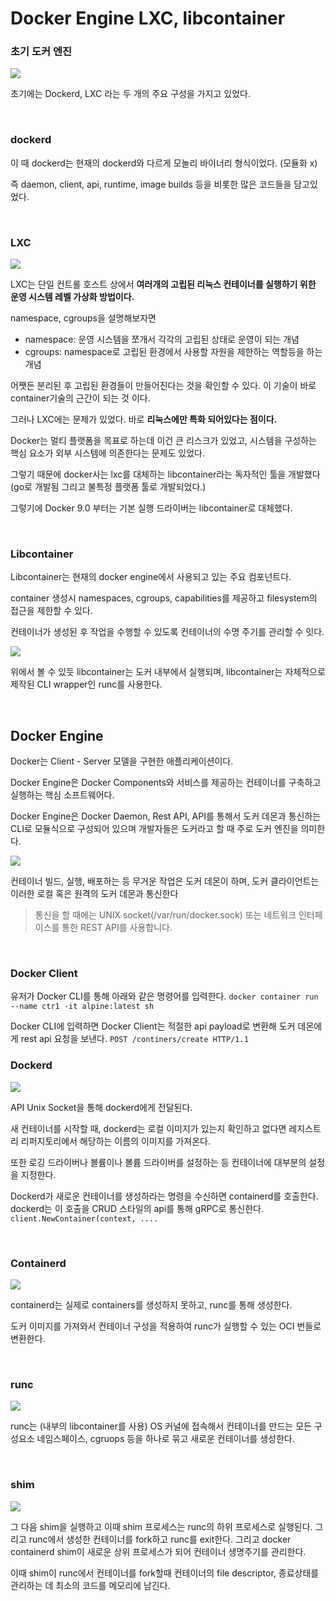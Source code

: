# Docker Engine LXC, libcontainer


### 초기 도커 엔진

![](https://img1.daumcdn.net/thumb/R1280x0/?scode=mtistory2&fname=https%3A%2F%2Fblog.kakaocdn.net%2Fdn%2FvSxbC%2FbtrqN4iur2r%2FXIv6kPY5thkXD7vVlF5jA1%2Fimg.png)

초기에는 Dockerd, LXC 라는 두 개의 주요 구성을 가지고 있었다.

<br>

### dockerd 

이 때 dockerd는 현재의 dockerd와 다르게 모놀리 바이너리 형식이었다. (모듈화 x)

즉 daemon, client, api, runtime, image builds 등을 비롯한 많은 코드들을 담고있었다.

<br>

### LXC

![](https://img1.daumcdn.net/thumb/R1280x0/?scode=mtistory2&fname=https%3A%2F%2Fblog.kakaocdn.net%2Fdn%2FH1FyI%2FbtrqRSB3gEy%2FWrMInVfhdrxj4DR0RCBhWK%2Fimg.png)

LXC는 단일 컨트롤 호스트 상에서 **여러개의 고립된 리눅스 컨테이너를 실행하기 위한 운영 시스템 레벨 가상화 방법이다.**

namespace, cgroups을 설명해보자면

- namespace: 운영 시스템을 쪼개서 각각의 고립된 상태로 운영이 되는 개념
- cgroups: namespace로 고립된 환경에서 사용할 자원을 제한하는 역할등을 하는 개념

어쨋든 분리된 후 고립된 환경들이 만들어진다는 것을 확인할 수 있다.
이 기술이 바로 container기술의 근간이 되는 것 이다.

그러나 LXC에는 문제가 있었다. 바로 **리눅스에만 특화 되어있다는 점이다.**

Docker는 멀티 플랫폼을 목표로 하는데 이건 큰 리스크가 있었고, 시스템을 구성하는 핵심 요소가 외부 시스템에 의존한다는 문제도 있었다.

그렇기 때문에 docker사는 lxc를 대체하는 libcontainer라는 독자적인 툴을 개발했다 (go로 개발됨 그리고 불특정 플랫폼 툴로 개발되었다.)

그렇기에 Docker 9.0 부터는 기본 실행 드라이버는 libcontainer로 대체했다.

<br>

### Libcontainer

Libcontainer는 현재의 docker engine에서 사용되고 있는 주요 컴포넌트다.

container 생성시 namespaces, cgroups, capabilities를 제공하고 filesystem의 접근을 제한할 수 있다.

컨테이너가 생성된 후 작업을 수행할 수 있도록 컨테이너의 수명 주기를 관리할 수 잇다.

![](https://img1.daumcdn.net/thumb/R1280x0/?scode=mtistory2&fname=https%3A%2F%2Fblog.kakaocdn.net%2Fdn%2FCiow3%2FbtrqVwFf41i%2Ffoq8OoGK3RdIxwBCgF0xGk%2Fimg.png)

위에서 볼 수 있듯 libcontainer는 도커 내부에서 실행되며, libcontainer는 자체적으로 제작된 CLI wrapper인 runc를 사용한다.

<br>

## Docker Engine

Docker는 Client - Server 모델을 구현한 애플리케이션이다.

Docker Engine은 Docker Components와 서비스를 제공하는 컨테이너를 구축하고 실행하는 핵심 소프트웨어다.

Docker Engine은 Docker Daemon, Rest API, API를 통해서 도커 데몬과 통신하는 CLI로 모듈식으로 구성되어 있으며 개발자들은 도커라고 할 때 주로 도커 엔진을 의미한다.

![](https://img1.daumcdn.net/thumb/R1280x0/?scode=mtistory2&fname=https%3A%2F%2Fblog.kakaocdn.net%2Fdn%2FbPzExH%2FbtrqQdT1n1z%2FQdqLFZpkpjUOK1FGWwwtNk%2Fimg.png)


컨테이너 빌드, 실행, 배포하는 등 무거운 작업은 도커 데몬이 하며, 도커 클라이언트는 이러한 로컬 혹은 원격의 도커 데몬과 통신한다

> 통신을 할 때에는 UNIX socket(/var/run/docker.sock) 또는 네트워크 인터페이스를 통한 REST API를 사용합니다.

<br>

### Docker Client

유저가 Docker CLI를 통해 아래와 같은 명령어를 입력한다.
`docker container run --name ctr1 -it alpine:latest sh`

Docker CLI에 입력하면 Docker Client는 적절한 api payload로 변환해 도커 데몬에게 rest api 요청을 보낸다. `POST /continers/create HTTP/1.1`

### Dockerd

![](https://img1.daumcdn.net/thumb/R1280x0/?scode=mtistory2&fname=https%3A%2F%2Fblog.kakaocdn.net%2Fdn%2FDqxIG%2FbtrqNfkHYaC%2FMBXgq6CD1vH0BlacOt7Kd0%2Fimg.png)

API Unix Socket을 통해 dockerd에게 전달된다.

새 컨테이너를 시작할 때, dockerd는 로컬 이미지가 있는지 확인하고 없다면 레지스트리 리퍼지토리에서 해당하는 이름의 이미지를 가져온다.

또한 로깅 드라이버나 볼륨이나 볼륨 드라이버를 설정하는 등 컨테이너에 대부분의 설정을 지정한다.

Dockerd가 새로운 컨테이너를 생성하라는 명령을 수신하면 containerd를 호출한다. dockerd는 이 호출을 CRUD 스타일의 api를 통해 gRPC로 통신한다. `client.NewContainer(context, ....`


<br>

### Containerd


![](https://img1.daumcdn.net/thumb/R1280x0/?scode=mtistory2&fname=https%3A%2F%2Fblog.kakaocdn.net%2Fdn%2Fb2CxRA%2FbtrqNL4LSJI%2F6RLs0yMzrJbF6bjl94jN0k%2Fimg.png)

containerd는 실제로 containers를 생성하지 못하고, runc를 통해 생성한다.

도커 이미지를 가져와서 컨테이너 구성을 적용하여 runc가 실행할 수 있는 OCI 번들로 변환한다.

<br>

### runc

![](https://img1.daumcdn.net/thumb/R1280x0/?scode=mtistory2&fname=https%3A%2F%2Fblog.kakaocdn.net%2Fdn%2Fb3vF4K%2FbtrqNLRetGu%2F8s4r4lYQjb2GQBikkDJhq0%2Fimg.png)

runc는 (내부의 libcontainer를 사용) OS 커널에 접속해서 컨테이너를 만드는 모든 구성요소 네임스페이스, cgruops 등을 하나로 묶고 새로운 컨테이너를 생성한다.


<br>

### shim

![](https://img1.daumcdn.net/thumb/R1280x0/?scode=mtistory2&fname=https%3A%2F%2Fblog.kakaocdn.net%2Fdn%2FbDbsSf%2FbtrqNee20IJ%2F2skBEmqkFByqZ5srU5N9F1%2Fimg.png)

그 다음 shim을 실행하고 이때 shim 프로세스는 runc의 하위 프로세스로 실행된다. 그리고 runc에서 생성한 컨테이너를 fork하고 runc를 exit한다. 그리고 docker containerd shim이 새로운 상위 프로세스가 되어 컨테이너 생명주기를 관리한다.

이때 shim이 runc에서 컨테이너를 fork할때 컨테이너의 file descriptor, 종료상태를 관리하는 데 최소의 코드를 메모리에 남긴다.